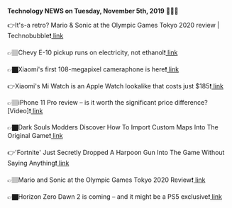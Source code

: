 <b>Technology NEWS on Tuesday, November 5th, 2019</b> 📡📡📡 

👉It's-a retro? Mario & Sonic at the Olympic Games Tokyo 2020 review | Technobubble❗️<a href='https://www.google.com/url?rct=j&sa=t&url=https://www.rgj.com/story/life/2019/11/05/mario-sonic-olympic-games-tokyo-2020-review-technobubble/4128075002/&ct=ga&cd=CAIyGmVjZmViYzNiZjFkNzQyNDM6Y29tOmVuOlVT&usg=AFQjCNGiNwEACG5Mxo2BwsA3rWi5QJQ_IQ'> link</a>

👉🏽Chevy E-10 pickup runs on electricity, not ethanol❗️<a href='https://www.google.com/url?rct=j&sa=t&url=https://www.foxnews.com/auto/chevy-e-10-pickup-electricity&ct=ga&cd=CAIyGmVjZmViYzNiZjFkNzQyNDM6Y29tOmVuOlVT&usg=AFQjCNFKxlnlCkJ68nA3UeSmUOnvUh4pZQ'> link</a>

👉🏿Xiaomi's first 108-megapixel cameraphone is here❗️<a href='https://www.google.com/url?rct=j&sa=t&url=https://www.theverge.com/circuitbreaker/2019/11/5/20949438/xiaomi-cc9-pro-108-megapixel-camera-phone-samsung-sensor&ct=ga&cd=CAIyGmVjZmViYzNiZjFkNzQyNDM6Y29tOmVuOlVT&usg=AFQjCNEuLfyJ5DiOEPZIiI-lO3nq-eRoDw'> link</a>

👉Xiaomi's Mi Watch is an Apple Watch lookalike that costs just $185❗️<a href='https://www.google.com/url?rct=j&sa=t&url=https://www.theverge.com/circuitbreaker/2019/11/5/20949430/xiaomi-mi-watch-smartwatch-launch-specs-google-wear-os-price&ct=ga&cd=CAIyGmVjZmViYzNiZjFkNzQyNDM6Y29tOmVuOlVT&usg=AFQjCNGzK-ZXPx6FQ7emrN3m1cuqFYWYlA'> link</a>

👉🏽iPhone 11 Pro review – is it worth the significant price difference? [Video]❗️<a href='https://www.google.com/url?rct=j&sa=t&url=https://9to5mac.com/2019/11/05/iphone-11-pro-review-video/&ct=ga&cd=CAIyGmVjZmViYzNiZjFkNzQyNDM6Y29tOmVuOlVT&usg=AFQjCNEElaiTP9Y0lnF7zsI49AvBC2zvIw'> link</a>

👉🏿Dark Souls Modders Discover How To Import Custom Maps Into The Original Game❗️<a href='https://www.google.com/url?rct=j&sa=t&url=https://www.ign.com/articles/2019/11/05/dark-souls-modders-discover-how-to-import-custom-maps-into-the-original-game&ct=ga&cd=CAIyGmVjZmViYzNiZjFkNzQyNDM6Y29tOmVuOlVT&usg=AFQjCNHGXoBy0_Ws9L9FS-7jam_DJzBmQw'> link</a>

👉'Fortnite' Just Secretly Dropped A Harpoon Gun Into The Game Without Saying Anything❗️<a href='https://www.google.com/url?rct=j&sa=t&url=https://www.forbes.com/sites/paultassi/2019/11/05/fortnite-just-secretly-dropped-a-harpoon-gun-into-the-game-without-saying-anything/&ct=ga&cd=CAIyGmVjZmViYzNiZjFkNzQyNDM6Y29tOmVuOlVT&usg=AFQjCNFibVyTXz9CQsj0VG2HUVQLdI_jCw'> link</a>

👉🏽Mario and Sonic at the Olympic Games Tokyo 2020 Review❗️<a href='https://www.google.com/url?rct=j&sa=t&url=https://www.trustedreviews.com/reviews/mario-sonic-olympic-games-tokyo-2020&ct=ga&cd=CAIyGmVjZmViYzNiZjFkNzQyNDM6Y29tOmVuOlVT&usg=AFQjCNHaKxdGW-3YOcTX2w58xs5DMhJZGg'> link</a>

👉🏿Horizon Zero Dawn 2 is coming – and it might be a PS5 exclusive❗️<a href='https://www.google.com/url?rct=j&sa=t&url=https://www.trustedreviews.com/news/horizon-zero-dawn-2-release-date-news-gameplay-ps5-3952267&ct=ga&cd=CAIyGmVjZmViYzNiZjFkNzQyNDM6Y29tOmVuOlVT&usg=AFQjCNG9T1qQ42UmxI8Qoz10XDkiytqZUA'> link</a>

